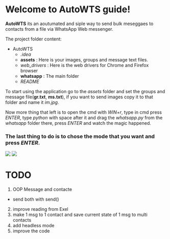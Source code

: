 # Welcome to **AutoWTS** guide! 
**AutoWTS** its an aoutumated and siple way to send bulk meseggaes to contacts from a file via WhatsApp Web messenger.

The project folder content:
- AutoWTS
  - *.idea* 
  - **assets** : Here is your images, groups and message text files.
  - *web_drivers* : Here is the web drivers for Chrome and Firefox browser
  - **whatsapp** : The main folder
  - *README*

To start using the application go to the *assets* folder and set the groups and message
file(**gr.txt**, **ms.txt**), if you want to send images copy it to that folder and name it *im.jpg*.

Now more thing that left is to open the cmd with *WIN+r*, type in cmd press *ENTER*, type *python* with space after it and 
drag the *whatsapp.py* from the *whatsapp* folder there, press *ENTER* and watch the magic happened.

### The last thing to do is to chose the mode that you want and press *ENTER*.

![](example1.gif)
![](example2.gif)

# TODO
1. OOP Message and contacte
  - send both with send()
2. improve reading from Exel 
3. make 1 msg to 1 contact and save current state of 1 msg to multi contacts
4. add headless mode
5. improve the code
